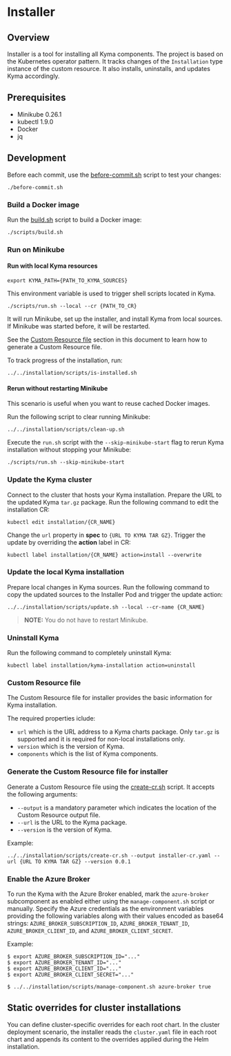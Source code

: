 # Installer

## Overview

Installer is a tool for installing all Kyma components.
The project is based on the Kubernetes operator pattern. It tracks changes of the `Installation` type instance of the custom resource. It also installs, uninstalls, and updates Kyma accordingly.

## Prerequisites

- Minikube 0.26.1
- kubectl 1.9.0
- Docker
- jq

## Development

Before each commit, use the [before-commit.sh](./before-commit.sh) script to test your changes:
```
./before-commit.sh
```

### Build a Docker image

Run the [build.sh](./scripts/build.sh) script to build a Docker image:

```
./scripts/build.sh
```

### Run on Minikube

#### Run with local Kyma resources
```
export KYMA_PATH={PATH_TO_KYMA_SOURCES}
```
This environment variable is used to trigger shell scripts located in Kyma.
```
./scripts/run.sh --local --cr {PATH_TO_CR}
```

It will run Minikube, set up the installer, and install Kyma from local sources. If Minikube was started before, it will be restarted.

See the [Custom Resource file](#custom-resource-file) section in this document to learn how to generate a Custom Resource file.

To track progress of the installation, run:

```
../../installation/scripts/is-installed.sh
```

#### Rerun without restarting Minikube

This scenario is useful when you want to reuse cached Docker images.

Run the following script to clear running Minikube:
```
../../installation/scripts/clean-up.sh
```

Execute the `run.sh` script with the `--skip-minikube-start` flag to rerun Kyma installation without stopping your Minikube:
```
./scripts/run.sh --skip-minikube-start
```

### Update the Kyma cluster

Connect to the cluster that hosts your Kyma installation. Prepare the URL to the updated Kyma `tar.gz` package. Run the following command to edit the installation CR:
```
kubectl edit installation/{CR_NAME}
```
Change the `url` property in **spec** to `{URL TO KYMA TAR GZ}`. Trigger the update by overriding the **action** label in CR:
```
kubectl label installation/{CR_NAME} action=install --overwrite
```

### Update the local Kyma installation

Prepare local changes in Kyma sources. Run the following command to copy the updated sources to the Installer Pod and trigger the update action:
```
../../installation/scripts/update.sh --local --cr-name {CR_NAME}
```

> **NOTE:** You do not have to restart Minikube.

### Uninstall Kyma

Run the following command to completely uninstall Kyma:
```
kubectl label installation/kyma-installation action=uninstall
```

### Custom Resource file

The Custom Resource file for installer provides the basic information for Kyma installation.

The required properties iclude:

- `url` which is the URL address to a Kyma charts package. Only `tar.gz` is supported and it is required for non-local installations only.
- `version` which is the version of Kyma.
- `components` which is the list of Kyma components.


### Generate the Custom Resource file for installer

Generate a Custom Resource file using the [create-cr.sh](../../installation/scripts/create-cr.sh) script. It accepts the following arguments:

- `--output` is a mandatory parameter which indicates the location of the Custom Resource output file.
- `--url` is the URL to the Kyma package.
- `--version` is the version of Kyma.

Example:
```
../../installation/scripts/create-cr.sh --output installer-cr.yaml --url {URL TO KYMA TAR GZ} --version 0.0.1
```

### Enable the Azure Broker

To run the Kyma with the Azure Broker enabled, mark the `azure-broker` subcomponent as enabled either using the `manage-component.sh` script or manually. Specify the Azure credentials as the environment variables providing the following variables along with their values encoded as base64 strings: `AZURE_BROKER_SUBSCRIPTION_ID`, `AZURE_BROKER_TENANT_ID`, `AZURE_BROKER_CLIENT_ID`, and `AZURE_BROKER_CLIENT_SECRET`.

Example:
```
$ export AZURE_BROKER_SUBSCRIPTION_ID="..."
$ export AZURE_BROKER_TENANT_ID="..."
$ export AZURE_BROKER_CLIENT_ID="..."
$ export AZURE_BROKER_CLIENT_SECRET="..."

$ ../../installation/scripts/manage-component.sh azure-broker true
```

## Static overrides for cluster installations

You can define cluster-specific overrides for each root chart. In the cluster deployment scenario, the installer reads the `cluster.yaml` file in each root chart and appends its content to the overrides applied during the
Helm installation.
